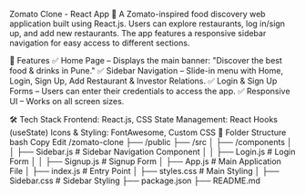 Zomato Clone - React App
🚀 A Zomato-inspired food discovery web application built using React.js. Users can explore restaurants, log in/sign up, and add new restaurants. The app features a responsive sidebar navigation for easy access to different sections.

📌 Features
✅ Home Page – Displays the main banner: "Discover the best food & drinks in Pune."
✅ Sidebar Navigation – Slide-in menu with Home, Login, Sign Up, Add Restaurant & Investor Relations.
✅ Login & Sign Up Forms – Users can enter their credentials to access the app.
✅ Responsive UI – Works on all screen sizes.

🛠️ Tech Stack
Frontend: React.js, CSS
State Management: React Hooks (useState)
Icons & Styling: FontAwesome, Custom CSS
📂 Folder Structure
bash
Copy
Edit
/zomato-clone
 ├── /public
 ├── /src
 │   ├── /components
 │   │   ├── Sidebar.js   # Sidebar Navigation Component
 │   │   ├── Login.js     # Login Form
 │   │   ├── Signup.js    # Signup Form
 │   ├── App.js          # Main Application File
 │   ├── index.js        # Entry Point
 │   ├── styles.css      # Main Styling
 │   ├── Sidebar.css     # Sidebar Styling
 ├── package.json
 ├── README.md
